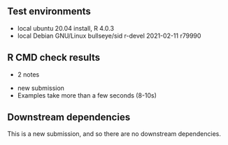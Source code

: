 ## Test environments

* local ubuntu 20.04 install, R 4.0.3
* local Debian GNU/Linux bullseye/sid r-devel 2021-02-11 r79990

## R CMD check results

* 2 notes
- new submission
- Examples take more than a few seconds (8-10s)

## Downstream dependencies

This is a new submission, and so there are no downstream dependencies.
